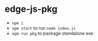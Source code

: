 
# edge-js-pkg

- `npm i`
- `npm start` to run `node index.js`
- `npm run pkg` to package standalone exe




